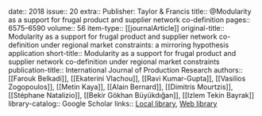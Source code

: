 date:: 2018
issue:: 20
extra:: Publisher: Taylor & Francis
title:: @Modularity as a support for frugal product and supplier network co-definition
pages:: 6575–6590
volume:: 56
item-type:: [[journalArticle]]
original-title:: Modularity as a support for frugal product and supplier network co-definition under regional market constraints: a mirroring hypothesis application
short-title:: Modularity as a support for frugal product and supplier network co-definition under regional market constraints
publication-title:: International Journal of Production Research
authors:: [[Farouk Belkadi]], [[Ekaterini Vlachou]], [[Ravi Kumar-Gupta]], [[Vasilios Zogopoulos]], [[Metin Kaya]], [[Alain Bernard]], [[Dimitris Mourtzis]], [[Stéphane Natalizio]], [[Bekir Gökhan Büyükdığan]], [[Izlem Tekin Bayrak]]
library-catalog:: Google Scholar
links:: [Local library](zotero://select/library/items/W4LFZV6J), [Web library](https://www.zotero.org/users/6520516/items/W4LFZV6J)
